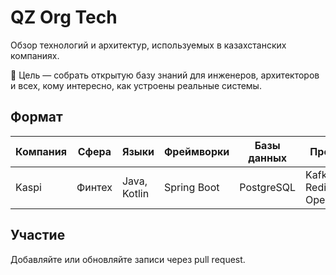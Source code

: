 # QZ Org Tech

Обзор технологий и архитектур, используемых в казахстанских компаниях.

📌 Цель — собрать открытую базу знаний для инженеров, архитекторов и всех, кому интересно, как устроены реальные системы.

## Формат

| Компания | Сфера | Языки | Фреймворки | Базы данных | Прочее |
|----------|--------|--------|-------------|---------------|--------|
| Kaspi    | Финтех | Java, Kotlin | Spring Boot | PostgreSQL | Kafka, Redis, OpenShift |

## Участие

Добавляйте или обновляйте записи через pull request.
